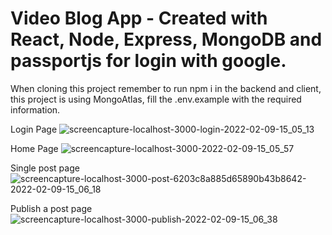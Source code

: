 # Video Blog App - Created with React, Node, Express, MongoDB and passportjs for login with google.

When cloning this project remember to run npm i in the backend and client, this project is using MongoAtlas, fill the .env.example with the required information.

Login Page
![screencapture-localhost-3000-login-2022-02-09-15_05_13](https://user-images.githubusercontent.com/71179218/153217356-f7e88fe1-2075-42cc-8612-3fd2b3b8c048.png)

Home Page
![screencapture-localhost-3000-2022-02-09-15_05_57](https://user-images.githubusercontent.com/71179218/153217411-c154f3de-5d9c-4cf6-91f0-ef9264845c85.png)

Single post page
![screencapture-localhost-3000-post-6203c8a885d65890b43b8642-2022-02-09-15_06_18](https://user-images.githubusercontent.com/71179218/153217481-1506f6de-ddcd-4b4d-88d5-d09d1e9e5cb8.png)

Publish a post page
![screencapture-localhost-3000-publish-2022-02-09-15_06_38](https://user-images.githubusercontent.com/71179218/153217533-3289601a-1952-4bf1-8873-0d41d5e33809.png)
